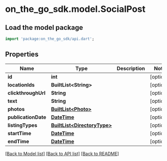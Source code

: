 # on_the_go_sdk.model.SocialPost

## Load the model package
```dart
import 'package:on_the_go_sdk/api.dart';
```

## Properties
Name | Type | Description | Notes
------------ | ------------- | ------------- | -------------
**id** | **int** |  | [optional] 
**locationIds** | **BuiltList&lt;String&gt;** |  | [optional] 
**clickthroughUrl** | **String** |  | [optional] 
**text** | **String** |  | [optional] 
**photos** | [**BuiltList&lt;Photo&gt;**](Photo.md) |  | [optional] 
**publicationDate** | [**DateTime**](DateTime.md) |  | [optional] 
**listingTypes** | [**BuiltList&lt;DirectoryType&gt;**](DirectoryType.md) |  | [optional] 
**startTime** | [**DateTime**](DateTime.md) |  | [optional] 
**endTime** | [**DateTime**](DateTime.md) |  | [optional] 

[[Back to Model list]](../README.md#documentation-for-models) [[Back to API list]](../README.md#documentation-for-api-endpoints) [[Back to README]](../README.md)


